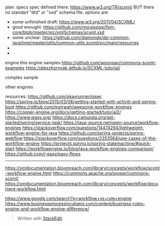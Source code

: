 plan:
specs
spec defined there: https://www.w3.org/TR/scxml/
BUT there no standart "dtd" or "xsd" schema file.
options are:

 - some unfinished draft: https://www.w3.org/2011/04/SCXML/
 - good enought: https://github.com/moraispgsi/fsm-core/blob/master/src/xmlSchemas/scxml.xsd
 - some unclear: https://github.com/diamondq/dq-common-java/tree/master/utils/common-utils.scxml/src/main/resources
 - 
 -  

engine
this engine
samples
https://github.com/woonsan/commons-scxml-examples
https://alexzhornyak.github.io/SCXML-tutorial/

complex sample

other engines

resources:
https://github.com/okayrunner/piper
https://spring.io/blog/2015/03/08/getting-started-with-activiti-and-spring-boot
https://github.com/meirwah/awesome-workflow-engines
https://copper-engine.org/docs/getting-started/tutorial2/
https://www.jeasy.org/
https://docs.camunda.org/get-started/spring/service-task/
https://java-source.net/open-source/workflow-engines
https://stackoverflow.com/questions/14474294/lightweight-workflow-engine-for-java
https://github.com/spring-projects/spring-webflow
https://stackoverflow.com/questions/2353564/use-cases-of-the-workflow-engine
https://projects.spring.io/spring-statemachine/#quick-start
https://workflowengine.io/blog/java-workflow-engines-comparison/
https://github.com/j-easy/easy-flows
___
https://xmdocumentation.bloomreach.com/library/concepts/workflow/scxml-workflow-engine.html
https://commons.apache.org/proper/commons-scxml/
https://xmdocumentation.bloomreach.com/library/concepts/workflow/document-workflow.html

https://www.google.com/search?q=workflow+vs+rule+engine
https://www.businessprocessincubator.com/content/business-rules-engine-and-workflow-engine-difference/


> Written with [StackEdit](https://stackedit.io/).
<!--stackedit_data:
eyJoaXN0b3J5IjpbLTE5Mzg5NDQ5MzAsLTI3NzcxNDA0MCwxNz
c0NzA2MzU0XX0=
-->
